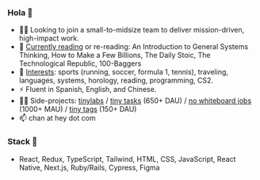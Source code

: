 ### Hola 👋

- 👨‍💻 Looking to join a small-to-midsize team to deliver mission-driven, high-impact work.
- 🌱 [Currently reading](https://www.middlekid.io/readings) or re-reading: An Introduction to General Systems Thinking, How to Make a Few Billions, The Daily Stoic, The Technological Republic, 100-Baggers
- 💬 [Interests](https://www.middlekid.io/): sports (running, soccer, formula 1, tennis), traveling, languages, systems, horology, reading, programming, CS2.
- ⚡️ Fluent in Spanish, English, and Chinese.
- 👨‍💻 Side-projects: [tinylabs](https://www.tinylabs.cc/) / [tiny tasks](https://chromewebstore.google.com/detail/tiny-tasks-a-modern-to-do/lffhhelhehdcodfahohelkbfmaneiglg?utm_source=github) (650+ DAU) / [no whiteboard jobs](https://www.nowhiteboardjobs.xyz?utm_source=github) (1000+ MAU) / [tiny tags](https://chromewebstore.google.com/detail/tiny-tags-instant-query-p/adjhigahlbnjoiaoaoignnhfablfcoba?utm_source=github) (150+ DAU)
- 📫 chan at hey dot com

### Stack 🥞
- React, Redux, TypeScript, Tailwind, HTML, CSS, JavaScript, React Native, Next.js, Ruby/Rails, Cypress, Figma

<!--
**rchrdchn/rchrdchn** is a ✨ _special_ ✨ repository because its `README.md` (this file) appears on your GitHub profile.

Here are some ideas to get you started:

- 🔭 I’m currently working on ...
- 🌱 I’m currently learning ...
- 👯 I’m looking to collaborate on ...
- 🤔 I’m looking for help with ...
- 💬 Ask me about ...
- 📫 How to reach me: ...
- 😄 Pronouns: ...
- ⚡ Fun fact: ...
-->
